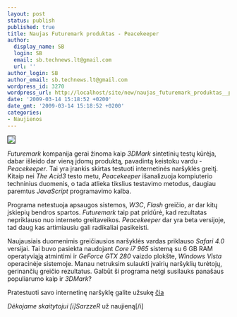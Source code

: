 ```yaml
---
layout: post
status: publish
published: true
title: Naujas Futuremark produktas - Peacekeeper
author:
  display_name: SB
  login: SB
  email: sb.technews.lt@gmail.com
  url: ''
author_login: SB
author_email: sb.technews.lt@gmail.com
wordpress_id: 3270
wordpress_url: http://localhost/site/new/naujas_futuremark_produktas__peacekeeper/
date: '2009-03-14 15:18:52 +0200'
date_gmt: '2009-03-14 15:18:52 +0200'
categories:
- Naujienos
---
```

<div class="imgright"><img src="http://tbn3.google.com/images?q=tbn:SWJLshpPS9ZSSM:http://www.allround-pc.com/gallery2/d/2527-1/futuremark_logo.jpg" border="1" /></div>
<p><i>Futuremark</i> kompanija gerai žinoma kaip <i>3DMark</i> sintetinių testų kūrėja, dabar išleido dar vieną įdomų produktą, pavadintą keistoku vardu - <i>Peacekeeper</i>. Tai yra įrankis skirtas testuoti internetinės naršyklės greitį. Kitaip nei <i>The Acid3</i> testo metu, <i>Peacekeeper</i> išanalizuoja kompiuterio techninius duomenis, o tada atlieka tikslius testavimo metodus, daugiau paremtus <i>JavaScript</i> programavimo kalba.</p>
<p>Programa netestuoja apsaugos sistemos, <i>W3C</i>, <i>Flash</i> greičio, ar dar kitų įskiepių bendros spartos. <i>Futuremark</i> taip pat pridūrė, kad rezultatas nepriklauso nuo interneto greitaveikos. <i>Peacekeeper</i> dar yra beta versijoje, tad daug kas artimiausiu gali radikaliai pasikeisti. </p>
<p>Naujausiais duomenimis greičiausios naršyklės vardas priklauso <i>Safari 4.0</i> versijai. Tai buvo pasiekta naudojant <i>Core i7 965</i> sistemą su 6 GB RAM operatyviąją atmintimi ir <i>GeForce GTX 280</i> vaizdo plokšte, <i>Windows Vista</i> operacinėje sistemoje. Manau netruksim sulaukti įvairių naršyklių turėtojų, gerinančių greičio rezultatus. Galbūt ši programa netgi susilauks panašaus populiarumo kaip ir <i>3DMark</i>?</p>
<p>Pratestuoti savo internetinę naršyklę galite užsukę <a class="ns" href="http://service.futuremark.com/peacekeeper/index.action">čia</a></p>
<p><i>Dėkojame skaitytojui [i]SarzzeR</i> už naujieną[/i] </p>
